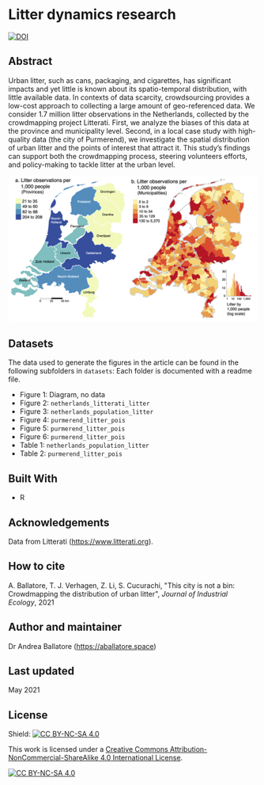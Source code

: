 # Litter dynamics research

[![DOI](https://zenodo.org/badge/275195604.svg)](https://zenodo.org/badge/latestdoi/275195604)

## Abstract

Urban litter, such as cans, packaging, and cigarettes, has significant impacts and yet little is known about its spatio-temporal distribution, with little available data. In contexts of data scarcity, crowdsourcing provides a low-cost approach to collecting a large amount of geo-referenced data. We consider 1.7 million litter observations in the Netherlands, collected by the crowdmapping project Litterati. First, we analyze the biases of this data at the province and municipality level. Second, in a local case study with high-quality data (the city of Purmerend), we investigate the spatial distribution of urban litter and the points of interest that attract it. This study’s findings can support both the crowdmapping process, steering volunteers efforts, and policy-making to tackle litter at the urban level.

![Distribution of Litterati observations in the Netherlands](https://github.com/andrea-ballatore/litter-dynamics/blob/master/figures/3%20litter_vs_pop_gementee_map-v3.png) 

## Datasets

The data used to generate the figures in the article can be found in the following subfolders in `datasets`:
Each folder is documented with a readme file.

- Figure 1: Diagram, no data
- Figure 2: `netherlands_litterati_litter`
- Figure 3: `netherlands_population_litter`
- Figure 4: `purmerend_litter_pois`
- Figure 5: `purmerend_litter_pois`
- Figure 6: `purmerend_litter_pois`
- Table 1: `netherlands_population_litter`
- Table 2: `purmerend_litter_pois`

## Built With

* R

## Acknowledgements

Data from Litterati (https://www.litterati.org).

## How to cite

A. Ballatore, T. J. Verhagen, Z. Li, S. Cucurachi, "This city is not a bin: Crowdmapping the distribution of urban litter", _Journal of Industrial Ecology_, 2021

## Author and maintainer

Dr Andrea Ballatore (https://aballatore.space)

## Last updated

May 2021

## License

Shield: [![CC BY-NC-SA 4.0][cc-by-nc-sa-shield]][cc-by-nc-sa]

This work is licensed under a
[Creative Commons Attribution-NonCommercial-ShareAlike 4.0 International License][cc-by-nc-sa].

[![CC BY-NC-SA 4.0][cc-by-nc-sa-image]][cc-by-nc-sa]

[cc-by-nc-sa]: http://creativecommons.org/licenses/by-nc-sa/4.0/
[cc-by-nc-sa-image]: https://licensebuttons.net/l/by-nc-sa/4.0/88x31.png
[cc-by-nc-sa-shield]: https://img.shields.io/badge/License-CC%20BY--NC--SA%204.0-lightgrey.svg